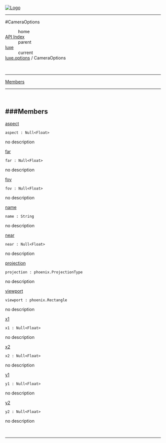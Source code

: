 
[![Logo](../../../images/logo.png)](../../../index.html)

---

#CameraOptions


&emsp;&emsp;&emsp;home   
[API Index](../../../api/index.html#luxe.options)   
&emsp;&emsp;&emsp;parent    
[luxe](../)     
&emsp;&emsp;&emsp;current    
[luxe.options](./) / CameraOptions

<br/>

---


[Members](#Members)   


---

&nbsp;   

<a class="lift" name="Members" ></a>
###Members   
---
<a class="lift" name="aspect" href="#aspect">aspect</a>



`aspect : Null<Float>`

<span class="small_desc_flat"> no description </span>   

<a class="lift" name="far" href="#far">far</a>



`far : Null<Float>`

<span class="small_desc_flat"> no description </span>   

<a class="lift" name="fov" href="#fov">fov</a>



`fov : Null<Float>`

<span class="small_desc_flat"> no description </span>   

<a class="lift" name="name" href="#name">name</a>



`name : String`

<span class="small_desc_flat"> no description </span>   

<a class="lift" name="near" href="#near">near</a>



`near : Null<Float>`

<span class="small_desc_flat"> no description </span>   

<a class="lift" name="projection" href="#projection">projection</a>



`projection : phoenix.ProjectionType`

<span class="small_desc_flat"> no description </span>   

<a class="lift" name="viewport" href="#viewport">viewport</a>



`viewport : phoenix.Rectangle`

<span class="small_desc_flat"> no description </span>   

<a class="lift" name="x1" href="#x1">x1</a>



`x1 : Null<Float>`

<span class="small_desc_flat"> no description </span>   

<a class="lift" name="x2" href="#x2">x2</a>



`x2 : Null<Float>`

<span class="small_desc_flat"> no description </span>   

<a class="lift" name="y1" href="#y1">y1</a>



`y1 : Null<Float>`

<span class="small_desc_flat"> no description </span>   

<a class="lift" name="y2" href="#y2">y2</a>



`y2 : Null<Float>`

<span class="small_desc_flat"> no description </span>   



&nbsp;
&nbsp;
&nbsp;

---  


&nbsp;   
&nbsp;   